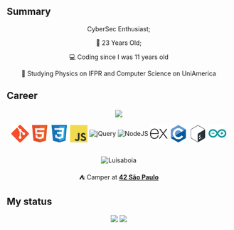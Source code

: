 
## Summary
<div align="center">
  <p>CyberSec Enthusiast;</p>
  <p>🎂 23 Years Old;</p>
  <p>💻 Coding since I was 11 years old</p>
  <p>🧲 Studying Physics on IFPR and Computer Science on UniAmerica</p>
</div>

Career
----
  <div align="center">
  <img align="center" src="https://www.codewars.com/users/Luisaboia/badges/large" />
  <div align="center" style="display: inline_block"><br />
  <img align="center" src="https://raw.githubusercontent.com/devicons/devicon/master/icons/git/git-original.svg" alt="git" width="40" height="40"/>
  <img align="center" alt="HTML" height="40" width="40" src="https://raw.githubusercontent.com/devicons/devicon/master/icons/html5/html5-original.svg"/>
  <img align="center" alt="CSS" height="40" width="40" src="https://raw.githubusercontent.com/devicons/devicon/master/icons/css3/css3-original.svg"/>
  <img align="center" alt="Javascript" src="https://raw.githubusercontent.com/devicons/devicon/master/icons/javascript/javascript-original.svg" width="40" height="40"/>
  <img align="center" alt="jQuery" height="40" width="40" src="https://cdn.iconscout.com/icon/free/png-256/jquery-8-1175153.png"/>
  <img align="center" alt="NodeJS" height="40" width="40" src="https://cdn.worldvectorlogo.com/logos/nodejs-icon.svg"/>
  <img align="center" alt="ExpressJS" height="40" width="40" src="https://raw.githubusercontent.com/devicons/devicon/1119b9f84c0290e0f0b38982099a2bd027a48bf1/icons/express/express-original.svg" />
  <img align="center" alt="C" src="https://raw.githubusercontent.com/devicons/devicon/master/icons/c/c-original.svg" width="40" height="40"/>
  <img align="center" alt="Bash" src="https://raw.githubusercontent.com/devicons/devicon/master/icons/bash/bash-original.svg" width="40" height="40"/>
  <img align="center" alt="arduino" src="https://raw.githubusercontent.com/devicons/devicon/1119b9f84c0290e0f0b38982099a2bd027a48bf1/icons/arduino/arduino-original.svg" width="40" height="40"/>
</div>
  <br />
  <p><img src="https://github-readme-streak-stats.herokuapp.com/?user=Luisaboia&theme=midnight-purple&hide_border=true"                 alt="Luisaboia" /></p>
  
  ⛺ Camper at [**42 São Paulo**][1]
  
  [1]: https://www.42sp.org.br/
  </div>
 
 ## My status

<div align="center">
  <img height="180em" src="https://github-readme-stats.vercel.app/api?username=Luisaboia&theme=midnight-purple&show_icons=true&hide_border=true&count_private=true"/>
  <img height="180em" src="https://github-readme-stats.vercel.app/api/top-langs/?username=Luisaboia&theme=midnight-purple&show_icons=true&hide_border=true&layout=compact"/>
</div>
